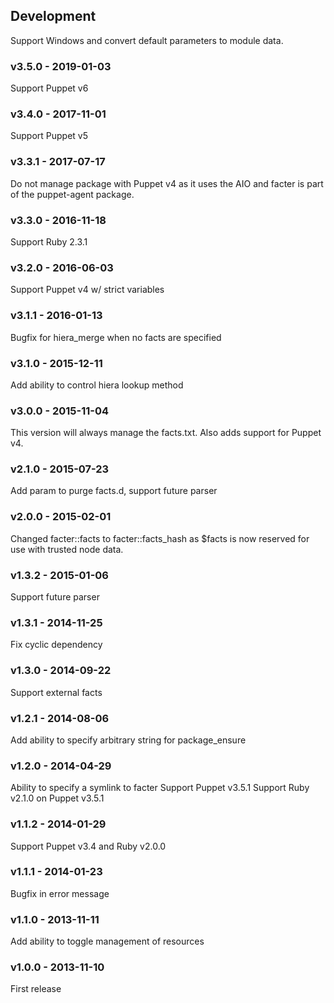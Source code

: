 ## Development
  Support Windows and convert default parameters to module data.

### v3.5.0 - 2019-01-03
  Support Puppet v6

### v3.4.0 - 2017-11-01
  Support Puppet v5

### v3.3.1 - 2017-07-17
  Do not manage package with Puppet v4 as it uses the AIO and facter is
  part of the puppet-agent package.

### v3.3.0 - 2016-11-18
  Support Ruby 2.3.1

### v3.2.0 - 2016-06-03
  Support Puppet v4 w/ strict variables

### v3.1.1 - 2016-01-13
  Bugfix for hiera_merge when no facts are specified

### v3.1.0 - 2015-12-11
  Add ability to control hiera lookup method

### v3.0.0 - 2015-11-04
  This version will always manage the facts.txt.
  Also adds support for Puppet v4.

### v2.1.0 - 2015-07-23
  Add param to purge facts.d, support future parser

### v2.0.0 - 2015-02-01
  Changed facter::facts to facter::facts_hash as $facts is now reserved for use
  with trusted node data.

### v1.3.2 - 2015-01-06
  Support future parser

### v1.3.1 - 2014-11-25

  Fix cyclic dependency

### v1.3.0 - 2014-09-22

  Support external facts

### v1.2.1 - 2014-08-06

  Add ability to specify arbitrary string for package_ensure

### v1.2.0 - 2014-04-29

  Ability to specify a symlink to facter
  Support Puppet v3.5.1
  Support Ruby v2.1.0 on Puppet v3.5.1

### v1.1.2 - 2014-01-29

  Support Puppet v3.4 and Ruby v2.0.0

### v1.1.1 - 2014-01-23

  Bugfix in error message

### v1.1.0 - 2013-11-11

  Add ability to toggle management of resources

### v1.0.0 - 2013-11-10

  First release

